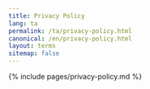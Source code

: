 ```yaml
---
title: Privacy Policy
lang: ta
permalink: /ta/privacy-policy.html
canonical: /en/privacy-policy.html
layout: terms
sitemap: false
---
```


{% include pages/privacy-policy.md %}

